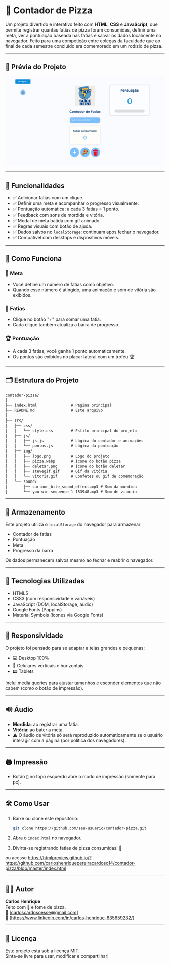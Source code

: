 # 🍕 Contador de Pizza

Um projeto divertido e interativo feito com **HTML**, **CSS** e **JavaScript**, que permite registrar quantas fatias de pizza foram consumidas, definir uma meta, ver a pontuação baseada nas fatias e salvar os dados localmente no navegador. Feito para uma competição entre colegas da faculdade que ao final de cada semestre concluído era comemorado em um rodízio de pizza.

---

## 📸 Prévia do Projeto

![preview](src/img/preview.png)

---

## 🚀 Funcionalidades

- ✅ Adicionar fatias com um clique.
- ✅ Definir uma meta e acompanhar o progresso visualmente.
- ✅ Pontuação automática: a cada 3 fatias = 1 ponto.
- ✅ Feedback com sons de mordida e vitória.
- ✅ Modal de meta batida com gif animado.
- ✅ Regras visuais com botão de ajuda.
- ✅ Dados salvos no `localStorage`: continuam após fechar o navegador.
- ✅ Compatível com desktops e dispositivos móveis.

---

## 🧠 Como Funciona

### 🎯 Meta
- Você define um número de fatias como objetivo.
- Quando esse número é atingido, uma animação e som de vitória são exibidos.

### 🍕 Fatias
- Clique no botão "+" para somar uma fatia.
- Cada clique também atualiza a barra de progresso.

### 🏆 Pontuação
- A cada 3 fatias, você ganha 1 ponto automaticamente.
- Os pontos são exibidos no placar lateral com um troféu 🏆.

---

## 🗂️ Estrutura do Projeto

```
contador-pizza/
│
├── index.html               # Página principal
├── README.md                # Este arquivo
│
├── src/
│   ├── css/
│   │   └── style.css        # Estilo principal do projeto
│   ├── js/
│   │   ├── js.js            # Lógica do contador e animações
│   │   └── pontos.js        # Lógica da pontuação
│   ├── img/
│   │   ├── logo.png         # Logo do projeto
│   │   ├── pizza.webp       # Ícone do botão pizza
│   │   ├── deletar.png      # Ícone do botão deletar
│   │   ├── stevegif.gif     # Gif da vitória
│   │   └── vitoria.gif      # Confetes ou gif de comemoração
│   └── sound/
│       ├── cartoon_bite_sound_effect.mp3 # Som da mordida
│       └── you-win-sequence-1-183948.mp3 # Som de vitória
```

---

## 💾 Armazenamento

Este projeto utiliza o `localStorage` do navegador para armazenar:

- Contador de fatias
- Pontuação
- Meta
- Progresso da barra

Os dados permanecem salvos mesmo ao fechar e reabrir o navegador.

---

## 🧩 Tecnologias Utilizadas

- HTML5
- CSS3 (com responsividade e variáveis)
- JavaScript (DOM, localStorage, áudio)
- Google Fonts (Poppins)
- Material Symbols (ícones via Google Fonts)

---

## 📱 Responsividade

O projeto foi pensado para se adaptar a telas grandes e pequenas:

- 💻 Desktop 100%
- 📱 Celulares verticais e horizontais
- 📟 Tablets

Inclui media queries para ajustar tamanhos e esconder elementos que não cabem (como o botão de impressão).

---

## 🔊 Áudio

- **Mordida**: ao registrar uma fatia.
- **Vitória**: ao bater a meta.
- ⚠️ O áudio de vitória só será reproduzido automaticamente se o usuário interagir com a página (por política dos navegadores).

---

## 🖨️ Impressão

- Botão `📄` no topo esquerdo abre o modo de impressão (somente para pc).

---

## 🛠️ Como Usar

1. Baixe ou clone este repositório:
   ```bash
   git clone https://github.com/seu-usuario/contador-pizza.git
   ```

2. Abra o `index.html` no navegador.

3. Divirta-se registrando fatias de pizza consumidas! 🍕

ou acesse https://htmlpreview.github.io/?https://github.com/carloshenriquepereiracardoso14/contador-pizza/blob/master/index.html

---

## 👨‍💻 Autor

**Carlos Henrique**  
Feito com 💛 e fome de pizza.  
📧 [carloscardosoesse@gmail.com]  
🔗 [https://www.linkedin.com/in/carlos-henrique-835659232/]

---

## 📝 Licença

Este projeto está sob a licença MIT.  
Sinta-se livre para usar, modificar e compartilhar!
